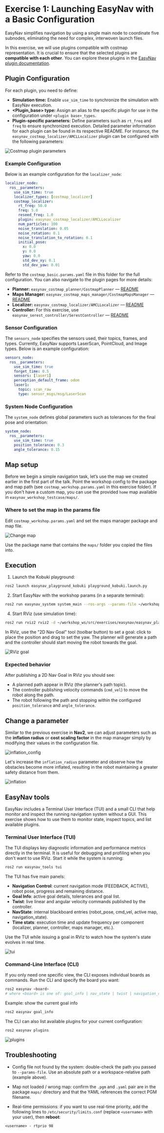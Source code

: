 # Exercise 1: Launching EasyNav with a Basic Configuration

EasyNav simplifies navigation by using a single main node to coordinate five subnodes, eliminating the need for complex, interwoven launch files.

In this exercise, we will use plugins compatible with costmap representation. It is crucial to ensure that the selected plugins are **compatible with each other**. You can explore these plugins in the [EasyNav plugin documentation](https://easynavigation.github.io/plugins/index.html).

## Plugin Configuration

For each plugin, you need to define:
- **Simulation time:** Enable `use_sim_time` to synchronize the simulation with EasyNav execution.
- **<Plugin_base> type:** Assign an alias to the specific plugin for use in the configuration under `<plugin base>_types`.
- **Plugin-specific parameters:** Define parameters such as `rt_freq` and `freq` to ensure synchronized execution. Detailed parameter information for each plugin can be found in its respective README. For instance, the `easynav_costmap_localizer/AMCLLocalizer` plugin can be configured with the following parameters:

![Costmap plugin parameters](img/costmap_plugin_params.png)

### Example Configuration

Below is an example configuration for the `localizer_node`:

```yaml
localizer_node:
  ros__parameters:
    use_sim_time: true
    localizer_types: [costmap_localizer]
    costmap_localizer:
      rt_freq: 50.0
      freq: 5.0
      reseed_freq: 1.0
      plugin: easynav_costmap_localizer/AMCLLocalizer
      num_particles: 100
      noise_translation: 0.05
      noise_rotation: 0.1
      noise_translation_to_rotation: 0.1
      initial_pose:
        x: 0.0
        y: 0.0
        yaw: 0.0
        std_dev_xy: 0.1
        std_dev_yaw: 0.01
```

Refer to the `costmap_basic.params.yaml` file in this folder for the full configuration. You can also navigate to the plugin pages for more details:
- **Planner:** `easynav_costmap_planner/CostmapPlanner` — [README](https://github.com/EasyNavigation/easynav_plugins/blob/jazzy/planners/easynav_costmap_planner/README.md)
- **Maps Manager:** `easynav_costmap_maps_manager/CostmapMapsManager` — [README](https://github.com/EasyNavigation/easynav_plugins/tree/jazzy/maps_managers/easynav_costmap_maps_manager/README.md)
- **Localizer:** `easynav_costmap_localizer/AMCLLocalizer` — [README](https://github.com/EasyNavigation/easynav_plugins/blob/jazzy/localizers/easynav_costmap_localizer/README.md)
- **Controller:** For this exercise, use `easynav_serest_controller/SerestController` — [README](https://github.com/EasyNavigation/easynav_plugins/tree/jazzy/controllers/easynav_serest_controller/README.md)

### Sensor Configuration

The `sensors_node` specifies the sensors used, their topics, frames, and types. Currently, EasyNav supports LaserScan, PointCloud, and Image types. Below is an example configuration:

```yaml
sensors_node:
  ros__parameters:
    use_sim_time: true
    forget_time: 0.5
    sensors: [laser1]
    perception_default_frame: odom
    laser1:
      topic: scan_raw
      type: sensor_msgs/msg/LaserScan
```

### System Node Configuration

The `system_node` defines global parameters such as tolerances for the final pose and orientation:

```yaml
system_node:
  ros__parameters:
    use_sim_time: true
    position_tolerance: 0.3
    angle_tolerance: 0.15
```

## Map setup

Before we begin a simple navigation task, let’s use the map we created earlier in the first part of the talk. Point the workshop config to the package and map path (see `costmap_workshop.params.yaml` in this exercise folder). If you don't have a custom map, you can use the provided `home` map available in `easynav_workshop_testcase/maps/`.


### Where to set the map in the params file

Edit `costmap_workshop.params.yaml` and set the maps manager package and map file. 

![Change map](img/change_map.png)

Use the package name that contains the `maps/` folder you copied the files into.

## Execution


1. Launch the Kobuki playground:
```bash
ros2 launch easynav_playground_kobuki playground_kobuki.launch.py
```

2. Start EasyNav with the workshop params (in a separate terminal):
```bash
ros2 run easynav_system system_main --ros-args --params-file ~/workshop_ws/src/exercises/easynav/easynav_playground/easynav_workshop_testcase/config/costmap_workshop.params.yaml
```

4. Start RViz (use simulation time):
```bash
ros2 run rviz2 rviz2 -d ~/workshop_ws/src/exercises/easynav/easynav_playground/easynav_workshop_testcase/rviz/costmap.rviz 
```

In RViz, use the "2D Nav Goal" tool (toolbar button) to set a goal: click to place the position and drag to set the yaw. The planner will generate a path and the controller should start moving the robot towards the goal.

![RViz goal](img/rviz.png)


### Expected behavior

After publishing a 2D Nav Goal in RViz you should see:
- A planned path appear in RViz (the planner's path topic).
- The controller publishing velocity commands (`cmd_vel`) to move the robot along the path.
- The robot following the path and stopping within the configured `position_tolerance` and `angle_tolerance`.

## Change a parameter

Similar to the previous exercise in **Nav2**, we can adjust parameters such as the **inflation radius** or **cost scaling factor** in the map manager simply by modifying their values in the configuration file.

![inflation_config](img/inflation_config.png)

Let's increase the `inflation_radius` parameter and observe how the obstacles become more inflated, resulting in the robot maintaining a greater safety distance from them.

![inflation](img/inflation.png)

## EasyNav tools

EasyNav includes a Terminal User Interface (TUI) and a small CLI that help monitor and inspect the running navigation system without a GUI. This exercise shows how to use them to monitor state, inspect topics, and list available plugins.

### Terminal User Interface (TUI)

The TUI displays key diagnostic information and performance metrics directly in the terminal. It is useful for debugging and profiling when you don't want to use RViz. Start it while the system is running:

```bash
ros2 run easynav_tools tui
```

The TUI has five main panels:
- **Navigation Control**: current navigation mode (FEEDBACK, ACTIVE), robot pose, progress and remaining distance.
- **Goal Info**: active goal details, tolerances and goal list.
- **Twist**: live linear and angular velocity commands published by the controller.
- **NavState**: internal blackboard entries (robot_pose, cmd_vel, active map, navigation_state).
- **Time stats**: execution time and update frequency per component (localizer, planner, controller, maps manager, etc.).

Use the TUI while issuing a goal in RViz to watch how the system's state evolves in real time.

![tui](img/tui.png)

### Command-Line Interface (CLI)

If you only need one specific view, the CLI exposes individual boards as commands. Run the CLI and specify the board you want:

```bash
ros2 easynav <board>
# where <board> is one of: goal_info | nav_state | twist | navigation_control | timestat
```

Example: show the current goal info
```bash
ros2 easynav goal_info
```

The CLI can also list available plugins for your current configuration:

```bash
ros2 easynav plugins
```
![plugins](img/plugins.png)

## Troubleshooting

- Config file not found by the system: double-check the path you passed to `--params-file`. Use an absolute path or a workspace-relative path (example above).
- Map not loaded / wrong map: confirm the `.pgm` and `.yaml` pair are in the package `maps/` directory and that the YAML references the correct PGM filename.

- Real-time permissions: if you want to use real-time priority, add the following lines to `/etc/security/limits.conf` (replace `<username>` with your user), then **reboot**:

```text
<username> - rtprio 98
```
